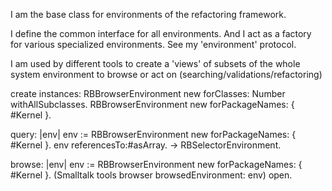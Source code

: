 I am the base class for environments of the refactoring framework.I define the common interface for all environments.And I act as a factory for various specialized environments. See my 'environment' protocol.I am used by different tools to create a 'views' of subsets of the whole system environment to browse or act on (searching/validations/refactoring)create instances:RBBrowserEnvironment new forClasses:  Number withAllSubclasses.RBBrowserEnvironment new forPackageNames: { #Kernel }.query:|env|env := RBBrowserEnvironment new forPackageNames: { #Kernel }.env referencesTo:#asArray.-> RBSelectorEnvironment.browse:|env|env := RBBrowserEnvironment new forPackageNames: { #Kernel }.(Smalltalk tools browser browsedEnvironment: env) open.